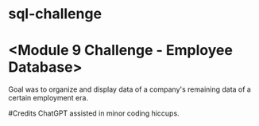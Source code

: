 # sql-challenge

# <Module 9 Challenge - Employee Database>

Goal was to organize and display data of a company's remaining data of a certain employment era.

#Credits
ChatGPT assisted in minor coding hiccups.
